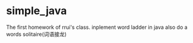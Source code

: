 # simple_java
The first homework of rrui's class.
inplement word ladder in java
also do a words solitaire(词语接龙)
